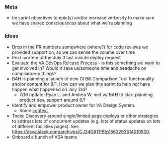 ### Meta
- tie sprint objectives to epic(s) and/or increase verbosity to make sure we have shared consciousness about what we're planning

### Ideas
- Drop in the PR numbers somewhere (where?) for code reviews we provided support on, so we can sense the volume over time
- Post mortem of the July 3 last minute deploy request
- Evaluate the [VA DevOps Release Process](https://vaww.oit.va.gov/oit/devops/release-process/) - is this something we want to get involved in? Would it save us/someone time and headache on compliance-y things?
- BAH is planning a launch of new GI Bill Comparison Tool functionality and/or content for 8/1. How can we plan this sprint to help _not_ have happen what happened on July 3rd?
  - 7/16 update: Ryan L. and Andrea W. met w/ BAH to start planning product dev. support around 8/1
- Identify and empower product owner for VA Design System.
  - Some [context](https://github.com/department-of-veterans-affairs/vets.gov-team/blob/master/Practice%20Areas/Design/Design%20System/design-system-summary.md)
- Tools: Discovery around single/limited page deploys or other strategies to address lots of concurrent updates (e.g. lots of status updates on lots of different facilities pages). See https://dsva.slack.com/archives/CJ34D8TPB/p1563293514010500.
- Onboard a bunch of VSA teams
